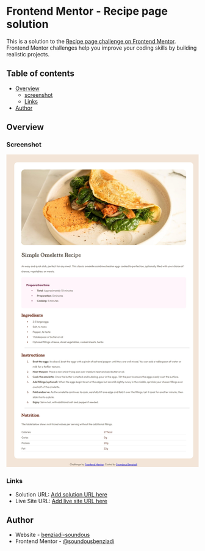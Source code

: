 # Frontend Mentor - Recipe page solution

This is a solution to the [Recipe page challenge on Frontend Mentor](https://www.frontendmentor.io/challenges/recipe-page-KiTsR8QQKm). Frontend Mentor challenges help you improve your coding skills by building realistic projects. 

## Table of contents

- [Overview](#overview)
  - [screenshot](#screenshot)
  - [Links](#links)
- [Author](#author)


## Overview

### Screenshot

![Screenshot](/assets/images/screenshotpage.jpeg)

### Links
- Solution URL: [Add solution URL here](https://your-solution-url.com)
- Live Site URL: [Add live site URL here](https://your-live-site-url.com)
## Author

- Website - [benziadi-soundous](https://soundousbenziadi.github.io/my-site/)
- Frontend Mentor - [@soundousbenziadi](https://www.frontendmentor.io/profile/soundousbenziadi)

